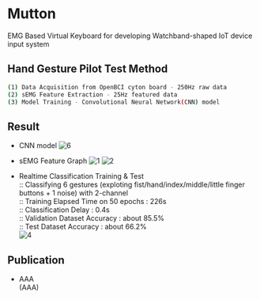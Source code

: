 # Mutton
EMG Based Virtual Keyboard for developing Watchband-shaped IoT device input system   
  
         
## Hand Gesture Pilot Test Method
```bash
(1) Data Acquisition from OpenBCI cyton board - 250Hz raw data
(2) sEMG Feature Extraction - 25Hz featured data
(3) Model Training - Convolutional Neural Network(CNN) model
```


## Result
* CNN model
![6](https://user-images.githubusercontent.com/48921426/98654983-50029800-2382-11eb-98c6-fe4aaa827521.png)

* sEMG Feature Graph
![1](https://user-images.githubusercontent.com/48921426/98647788-b7b3e580-2378-11eb-8fef-4a6cca076aa6.png)
![2](https://user-images.githubusercontent.com/48921426/98647798-bbe00300-2378-11eb-8c37-1e9874cdf2e5.png)

* Realtime Classification Training & Test    
:: Classifying 6 gestures (exploting fist/hand/index/middle/little finger buttons + 1 noise) with 2-channel  
:: Training Elapsed Time on 50 epochs : 226s  
:: Classification Delay : 0.4s  
:: Validation Dataset Accuracy : about 85.5%  
:: Test Dataset Accuracy : about 66.2%  
![4](https://user-images.githubusercontent.com/48921426/98647813-c0a4b700-2378-11eb-9702-893219ca254b.png)


## Publication
* AAA  
(AAA)
